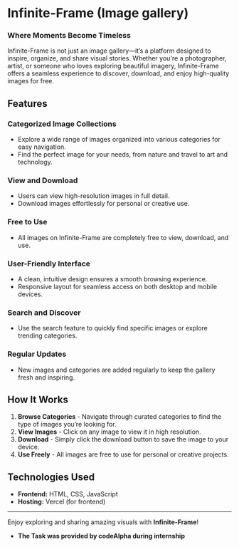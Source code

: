 # Infinite-Frame (Image gallery)
### Where Moments Become Timeless

Infinite-Frame is not just an image gallery—it’s a platform designed to inspire, organize, and share visual stories. Whether you're a photographer, artist, or someone who loves exploring beautiful imagery, Infinite-Frame offers a seamless experience to discover, download, and enjoy high-quality images for free.

## Features

### Categorized Image Collections
- Explore a wide range of images organized into various categories for easy navigation.
- Find the perfect image for your needs, from nature and travel to art and technology.

### View and Download
- Users can view high-resolution images in full detail.
- Download images effortlessly for personal or creative use.

### Free to Use
- All images on Infinite-Frame are completely free to view, download, and use.

### User-Friendly Interface
- A clean, intuitive design ensures a smooth browsing experience.
- Responsive layout for seamless access on both desktop and mobile devices.

### Search and Discover
- Use the search feature to quickly find specific images or explore trending categories.

### Regular Updates
- New images and categories are added regularly to keep the gallery fresh and inspiring.

## How It Works
1. **Browse Categories** - Navigate through curated categories to find the type of images you’re looking for.
2. **View Images** - Click on any image to view it in high resolution.
3. **Download** - Simply click the download button to save the image to your device.
4. **Use Freely** - All images are free to use for personal or creative projects.

## Technologies Used
- **Frontend:** HTML, CSS, JavaScript 
- **Hosting:** Vercel (for frontend)
---

Enjoy exploring and sharing amazing visuals with **Infinite-Frame**!

- **The Task was provided by codeAlpha during internship**

